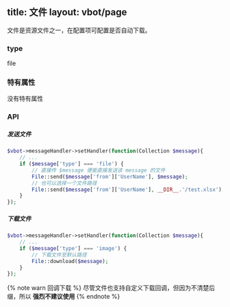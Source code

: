 title: 文件
layout: vbot/page
---

文件是资源文件之一，在配置项可配置是否自动下载。

### type

file

### 特有属性

没有特有属性

### API

##### 发送文件

```php
$vbot->messageHandler->setHandler(function(Collection $message){
    // ...
    if ($message['type'] === 'file') {
        // 直接传 $message 便能直接发送该 message 的文件
        File::send($message['from']['UserName'], $message);
        // 也可以选择一个文件路径
        File::send($message['from']['UserName'], __DIR__.'/test.xlsx');
    }
});
```

##### 下载文件

```php
$vbot->messageHandler->setHandler(function(Collection $message){
    // ...
    if ($message['type'] === 'image') {
        // 下载文件至默认路径
        File::download($message);
    }
});
```

{% note warn 回调下载 %}
尽管文件也支持自定义下载回调，但因为不清楚后缀，所以 **强烈不建议使用**
{% endnote %}
